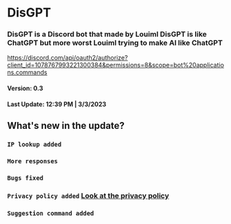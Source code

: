 # DisGPT
### DisGPT is a Discord bot that made by Louiml DisGPT is like ChatGPT but more worst Louiml trying to make AI like ChatGPT
https://discord.com/api/oauth2/authorize?client_id=1078767993221300384&permissions=8&scope=bot%20applications.commands
#### Version: 0.3
#### Last Update: 12:39 PM | 3/3/2023
## What's new in the update?
### `IP lookup added`
### `More responses`
### `Bugs fixed`
### `Privacy policy added` [Look at the privacy policy](https://github.com/funmmer/DisGPT/edit/main/Privacy-Policy.md)
### `Suggestion command added`
